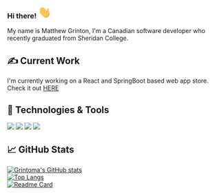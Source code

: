 ### Hi there! <img src="https://raw.githubusercontent.com/GRINTOMA/GRINTOMA/master/wave.gif" width="30px">

My name is Matthew Grinton, I'm a Canadian software developer who recently graduated from Sheridan College.

## &#x270d; Current Work

I'm currently working on a React and SpringBoot based web app store. Check it out <a href="https://github.com/GRINTOMA/Team-App-Dev">HERE</a>

## 🔧 Technologies & Tools
![](https://img.shields.io/badge/OS-Linux-informational?style=flat&logo=linux&logoColor=white&color=2bbc8a)
![](https://img.shields.io/badge/Editor-vscode-informational?style=flat&logo=vs&logoColor=white&color=2bbc8a)
![](https://img.shields.io/badge/Code-Java-informational?style=flat&logo=java&logoColor=white&color=2bbc8a)
![](https://img.shields.io/badge/Code-C_&#35-informational?style=flat&logo=csharp&logoColor=white&color=2bbc8a)




## &#x1f4c8; GitHub Stats

[![Grintoma's GitHub stats](https://github-readme-stats.vercel.app/api?username=grintoma&layout=compact&theme=github_dark)](https://github.com/grintoma) </br>
[![Top Langs](https://github-readme-stats.vercel.app/api/top-langs/?username=grintoma&layout=compact&theme=github_dark)](https://github.com/grintoma) </br>
[![Readme Card](https://github-readme-stats.vercel.app/api/pin/?username=grintoma&repo=.NetTech-Assignment2-Movie_Database&theme=github_dark)](https://github.com/grintoma/.NetTech-Assignment2-Movie_Database) </br>

<!--
**GRINTOMA/GRINTOMA** is a ✨ _special_ ✨ repository because its `README.md` (this file) appears on your GitHub profile.

Here are some ideas to get you started:

- 🔭 I’m currently working on ...
- 🌱 I’m currently learning ...
- 👯 I’m looking to collaborate on ...
- 🤔 I’m looking for help with ...
- 💬 Ask me about ...
- 📫 How to reach me: ...
- 😄 Pronouns: ...
- ⚡ Fun fact: ...
-->

